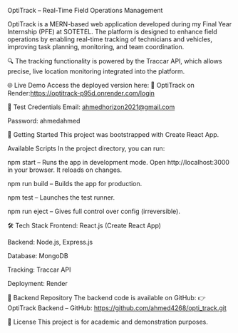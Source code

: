 OptiTrack – Real-Time Field Operations Management

OptiTrack is a MERN-based web application developed during my Final Year Internship (PFE) at SOTETEL. The platform is designed to enhance field operations by enabling real-time tracking of technicians and vehicles, improving task planning, monitoring, and team coordination.

🔍 The tracking functionality is powered by the Traccar API, which allows precise, live location monitoring integrated into the platform.

🌐 Live Demo
Access the deployed version here:
🔗 OptiTrack on Render:https://optitrack-p95d.onrender.com/login

🧪 Test Credentials
Email: ahmedhorizon2021@gmail.com

Password:  ahmedahmed

🚀 Getting Started
This project was bootstrapped with Create React App.

Available Scripts
In the project directory, you can run:

npm start – Runs the app in development mode.
Open http://localhost:3000 in your browser.
It reloads on changes.

npm run build – Builds the app for production.

npm test – Launches the test runner.

npm run eject – Gives full control over config (irreversible).

🛠️ Tech Stack
Frontend: React.js (Create React App)

Backend: Node.js, Express.js

Database: MongoDB

Tracking: Traccar API

Deployment: Render

🔗 Backend Repository
The backend code is available on GitHub:
👉 OptiTrack Backend – GitHub: https://github.com/ahmed4268/opti_track.git

📄 License
This project is for academic and demonstration purposes.
